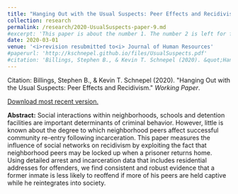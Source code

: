 ```yaml
---
title: "Hanging Out with the Usual Suspects: Peer Effects and Recidivism"
collection: research
permalink: /research/2020-UsualSuspects-paper-9.md
#excerpt: 'This paper is about the number 1. The number 2 is left for future work.'
date: 2020-03-01
venue: '<i>revision resubmitted to<i> Journal of Human Resources'
#paperurl: 'http://kschnepel.github.io/files/UsualSuspects.pdf'
#citation: 'Billings, Stephen B., & Kevin T. Schnepel (2020). &quot;Hanging Out with the Usual Suspects: Peer Effects and Recidivism.&quot; <i>Working Paper</i>.'
---
```


Citation: Billings, Stephen B., & Kevin T. Schnepel (2020). &quot;Hanging Out with the Usual Suspects: Peer Effects and Recidivism.&quot; <i>Working Paper</i>.

[Download most recent version.](http://kschnepel.github.io/files/UsualSuspects.pdf) 

**Abstract:** Social interactions within neighborhoods, schools and detention facilities are important
determinants of criminal behavior. However, little is known about the degree to which
neighborhood peers affect successful community re-entry following incarceration. This
paper measures the influence of social networks on recidivism by exploiting the fact that
neighborhood peers may be locked up when a prisoner returns home. Using detailed
arrest and incarceration data that includes residential addresses for offenders, we find
consistent and robust evidence that a former inmate is less likely to reoffend if more of
his peers are held captive while he reintegrates into society.
